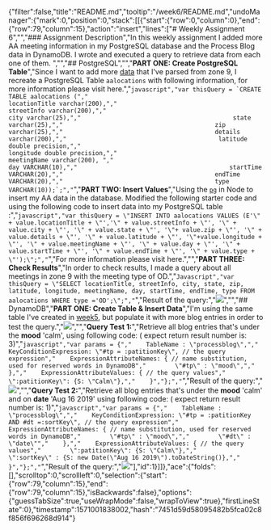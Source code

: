 {"filter":false,"title":"README.md","tooltip":"/week6/README.md","undoManager":{"mark":0,"position":0,"stack":[[{"start":{"row":0,"column":0},"end":{"row":79,"column":15},"action":"insert","lines":["# Weekly Assignment 6","","### Assignment Description","In this weekly assignment I added more AA meeting information in my PostgreSQL database and the Process Blog data in DynamoDB. I wrote and executed a query to retrieve data from each one of them. ","","## PostgreSQL","","**PART ONE: Create PostgreSQL Table**","Since I want to add more [data](https://github.com/Xingwei726/data-structures/blob/master/week3/data/AA09.json) that I've parsed from zone 9, I recreate a PostgreSQL Table `aalocations` with following information, for more information please visit here.","```javascript","var thisQuery = `CREATE TABLE aalocations (","                                          locationTitle varchar(200),","                                          streetInfo varchar(200),","                                          city varchar(25),","                                          state varchar(25),","                                          zip varchar(25),","                                          details varchar(200),","                                          latitude double precision,","                                          longitude double precision,","                                          meetingName varchar(200), ","                                          day VARCHAR(10),","                                          startTime VARCHAR(20),","                                          endTime VARCHAR(20),","                                          type VARCHAR(10));`;","```","**PART TWO: Insert Values**","Using the [`pg`](https://node-postgres.com/) in Node to insert my AA data in the database. Modified the following starter code and using the following code to insert data into my PostgreSQL table :","```javascript","var thisQuery = \"INSERT INTO aalocations VALUES (E'\" + value.locationTitle + \"','\" + value.streetInfo + \"', '\" + value.city + \"', '\" + value.state + \"', '\"+ value.zip + \"', '\" + value.details + \"', '\" + value.latitude + \"', '\"+value.longitude + \"', '\" + value.meetingName + \"', '\" + value.day + \"', '\" + value.startTime + \"', '\" + value.endTime + \"', '\" + value.type + \"');\";","```","For more information please visit here.","","**PART THREE: Check Results**","In order to check results, I made a query about all meetings in zone 9 with the meeting type of OD.","```Javascript","var thisQuery = \"SELECT locationTitle, streetInfo, city, state, zip, latitude, longitude, meetingName, day, startTime, endTime, type FROM aalocations WHERE type ='OD';\";","```","Result of the query:","![](SQLConsole.jpg)","","## DynamoDB","**PART ONE: Create Table & Insert Data**","I'm using the same table I've created in [week5](https://github.com/Xingwei726/data-structures/blob/master/week5/week05.js), but populate it with more blog entries in order to test the query.","![](DynamoDB.jpg)","","**Query Test 1:**","Retrieve all blog entries that's under the **mood** 'calm', using following code: ( expect return result number is: 3)","```javascript","var params = {","    TableName : \"processblog\",","    KeyConditionExpression: \"#tp = :patitionKey\", // the query expression","    ExpressionAttributeNames: { // name substitution, used for reserved words in DynamoDB","        \"#tp\" : \"mood\",","    },","    ExpressionAttributeValues: { // the query values","        \":patitionKey\": {S: \"Calm\"},","    }","};","```","Result of the query:","![](NoSQL1.jpg)","","**Query Test 2:**","Retrieve all blog entries that's under the **mood** 'calm' and on **date** 'Aug 16 2019' using following code: ( expect return result number is: 1)","```javascript","var params = {","    TableName : \"processblog\",","    KeyConditionExpression: \"#tp = :patitionKey AND #dt =:sortKey\", // the query expression","    ExpressionAttributeNames: { // name substitution, used for reserved words in DynamoDB","        \"#tp\" : \"mood\",","        \"#dt\" : \"date\"","    },","    ExpressionAttributeValues: { // the query values","        \":patitionKey\": {S: \"Calm\"},","        \":sortKey\" : {S: new Date(\"Aug 16 2019\").toDateString()},","    }","};","```","Result of the query:","![](NoSQL2.jpg)"],"id":1}]]},"ace":{"folds":[],"scrolltop":0,"scrollleft":0,"selection":{"start":{"row":79,"column":15},"end":{"row":79,"column":15},"isBackwards":false},"options":{"guessTabSize":true,"useWrapMode":false,"wrapToView":true},"firstLineState":0},"timestamp":1571001838002,"hash":"7451d59d58095482b5fca02c8f856f696268d914"}
